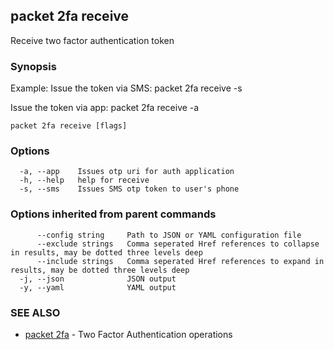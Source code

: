 ## packet 2fa receive

Receive two factor authentication token

### Synopsis

Example:
Issue the token via SMS:
packet 2fa receive -s 

Issue the token via app:
packet 2fa receive -a



```
packet 2fa receive [flags]
```

### Options

```
  -a, --app    Issues otp uri for auth application
  -h, --help   help for receive
  -s, --sms    Issues SMS otp token to user's phone
```

### Options inherited from parent commands

```
      --config string     Path to JSON or YAML configuration file
      --exclude strings   Comma seperated Href references to collapse in results, may be dotted three levels deep
      --include strings   Comma seperated Href references to expand in results, may be dotted three levels deep
  -j, --json              JSON output
  -y, --yaml              YAML output
```

### SEE ALSO

* [packet 2fa](packet_2fa.md)	 - Two Factor Authentication operations

